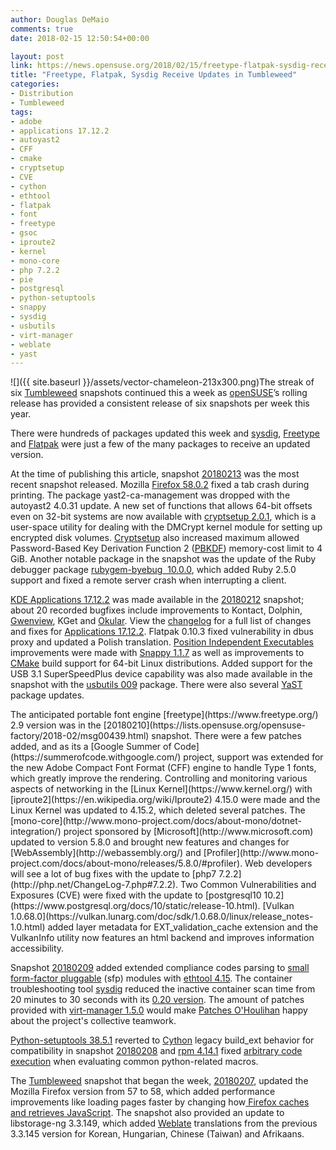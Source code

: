 ```yaml
---
author: Douglas DeMaio
comments: true
date: 2018-02-15 12:50:54+00:00

layout: post
link: https://news.opensuse.org/2018/02/15/freetype-flatpak-sysdig-receive-updates-in-tumbleweed/
title: "Freetype, Flatpak, Sysdig Receive Updates in Tumbleweed"
categories:
- Distribution
- Tumbleweed
tags:
- adobe
- applications 17.12.2
- autoyast2
- CFF
- cmake
- cryptsetup
- CVE
- cython
- ethtool
- flatpak
- font
- freetype
- gsoc
- iproute2
- kernel
- mono-core
- php 7.2.2
- pie
- postgresql
- python-setuptools
- snappy
- sysdig
- usbutils
- virt-manager
- weblate
- yast
---
```

![]({{ site.baseurl }}/assets/vector-chameleon-213x300.png)The streak of six [Tumbleweed](https://en.opensuse.org/Portal:Tumbleweed) snapshots continued this a week as [openSUSE](https://www.opensuse.org/)’s rolling release has provided a consistent release of six snapshots per week this year.

There were hundreds of packages updated this week and [sysdig](https://www.sysdig.org/), [Freetype](https://www.freetype.org/) and [Flatpak](https://flatpak.org/) were just a few of the many packages to receive an updated version.

At the time of publishing this article, snapshot [20180213](https://lists.opensuse.org/opensuse-factory/2018-02/msg00521.html) was the most recent snapshot released. Mozilla [Firefox 58.0.2](https://www.mozilla.org/en-US/firefox/58.0.2/releasenotes/) fixed a tab crash during printing. The package yast2-ca-management was dropped with the autoyast2 4.0.31 update. A new set of functions that allows 64-bit offsets even on 32-bit systems are now available with [cryptsetup 2.0.1](https://gitlab.com/cryptsetup/cryptsetup), which is a user-space utility for dealing with the DMCrypt kernel module for setting up encrypted disk volumes. [Cryptsetup](https://gitlab.com/cryptsetup/cryptsetup) also increased maximum allowed Password-Based Key Derivation Function 2 ([PBKDF](https://en.wikipedia.org/wiki/PBKDF2)) memory-cost limit to 4 GiB. Another notable package in the snapshot was the update of the Ruby debugger package [rubygem-byebug  10.0.0](https://github.com/deivid-rodriguez/byebug/blob/master/CHANGELOG.md), which added Ruby 2.5.0 support and fixed a remote server crash when interrupting a client.

[KDE Applications 17.12.2](https://www.kde.org/announcements/announce-applications-17.12.2.php) was made available in the [20180212](https://lists.opensuse.org/opensuse-factory/2018-02/msg00472.html) snapshot; about 20 recorded bugfixes include improvements to Kontact, Dolphin, [Gwenview](https://www.kde.org/applications/graphics/gwenview/), KGet and [Okular](https://okular.kde.org/). View the [changelog](https://www.kde.org/announcements/fulllog_applications.php?version=17.12.2) for a full list of changes and fixes for [Applications 17.12.2](https://www.kde.org/announcements/announce-applications-17.12.2.php). Flatpak 0.10.3 fixed vulnerability in dbus proxy and updated a Polish translation. [Position Independent Executables](https://en.wikipedia.org/wiki/Position-independent_code) improvements were made with [Snappy 1.1.7](https://github.com/google/snappy/releases) as well as improvements to [CMake](https://cmake.org/) build support for 64-bit Linux distributions. Added support for the USB 3.1 SuperSpeedPlus device capability was also made available in the snapshot with the [usbutils 009](http://www.linuxfromscratch.org/blfs/view/cvs/general/usbutils.html) package. There were also several [YaST](https://en.wikipedia.org/wiki/YaST) package updates.

<!-- more -->The anticipated portable font engine [freetype](https://www.freetype.org/) 2.9 version was in the [20180210](https://lists.opensuse.org/opensuse-factory/2018-02/msg00439.html) snapshot. There were a few patches added, and as its a [Google Summer of Code](https://summerofcode.withgoogle.com/) project, support was extended for the new Adobe Compact Font Format (CFF) engine to handle Type 1 fonts, which greatly improve the rendering. Controlling and monitoring various aspects of networking in the [Linux Kernel](https://www.kernel.org/) with [iproute2](https://en.wikipedia.org/wiki/Iproute2) 4.15.0 were made and the Linux Kernel was updated to 4.15.2, which deleted several patches. The [mono-core](http://www.mono-project.com/docs/about-mono/dotnet-integration/) project sponsored by [Microsoft](http://www.microsoft.com) updated to version 5.8.0 and brought new features and changes for [WebAssembly](http://webassembly.org/) and [Profiler](http://www.mono-project.com/docs/about-mono/releases/5.8.0/#profiler). Web developers will see a lot of bug fixes with the update to [php7 7.2.2](http://php.net/ChangeLog-7.php#7.2.2). Two Common Vulnerabilities and Exposures (CVE) were fixed with the update to [postgresql10 10.2](https://www.postgresql.org/docs/10/static/release-10.html). [Vulkan 1.0.68.0](https://vulkan.lunarg.com/doc/sdk/1.0.68.0/linux/release_notes-1.0.html) added layer metadata for EXT_validation_cache extension and the VulkanInfo utility now features an html backend and improves information accessibility.

Snapshot [20180209](https://lists.opensuse.org/opensuse-factory/2018-02/msg00397.html) added extended compliance codes parsing to [small form-factor pluggable](https://en.wikipedia.org/wiki/Small_form-factor_pluggable_transceiver) (sfp) modules with [ethtool 4.15](https://www.kernel.org/pub/software/network/ethtool/). The container troubleshooting tool [sysdig](https://www.sysdig.org/) reduced the inactive container scan time from 20 minutes to 30 seconds with its [0.20 version](https://github.com/draios/sysdig/releases). The amount of patches provided with [virt-manager 1.5.0](https://virt-manager.org/download/) would make [Patches O'Houlihan](https://youtu.be/peUyLXrgYZ0) happy about the project's collective teamwork.

[Python-setuptools 38.5.1](https://pypi.python.org/pypi/setuptools) reverted to [Cython](http://cython.org/) legacy build_ext behavior for compatibility in snapshot [20180208](https://lists.opensuse.org/opensuse-factory/2018-02/msg00376.html) and [rpm 4.14.1](http://rpm.org/wiki/Releases/4.14.1) fixed [arbitrary code execution](https://en.wikipedia.org/wiki/Arbitrary_code_execution) when evaluating common python-related macros.

The [Tumbleweed](https://en.opensuse.org/Portal:Tumbleweed) snapshot that began the week, [20180207](https://lists.opensuse.org/opensuse-factory/2018-02/msg00305.html), updated the Mozilla Firefox version from 57 to 58, which added performance improvements like loading pages faster by changing how[ Firefox caches and retrieves JavaScript](https://blog.mozilla.org/javascript/2017/12/12/javascript-startup-bytecode-cache/). The snapshot also provided an update to libstorage-ng 3.3.149, which added [Weblate](https://l10n.opensuse.org/) translations from the previous 3.3.145 version for Korean, Hungarian, Chinese (Taiwan) and Afrikaans.		
